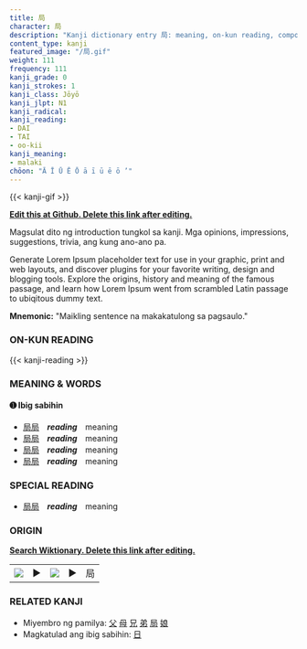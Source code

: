 ```yaml
---
title: 局
character: 局
description: "Kanji dictionary entry 局: meaning, on-kun reading, compounds, origin, related kanji"
content_type: kanji
featured_image: "/局.gif"
weight: 111
frequency: 111
kanji_grade: 0
kanji_strokes: 1
kanji_class: Jōyō
kanji_jlpt: N1
kanji_radical: 
kanji_reading: 
- DAI
- TAI
- oo-kii
kanji_meaning:
- malaki
chōon: "Ā Ī Ū Ē Ō ā ī ū ē ō ’"
---
```

[//]: # (Don't edit the line below. Kanji animated GIF code is automatically generated.)
{{< kanji-gif >}}

[//]: # (Edit below this line.)

**[Edit this at Github. Delete this link after editing.](https://github.com/tim0g/tim/tree/main/content/kanji/局/index.md)**

Magsulat dito ng introduction tungkol sa kanji. Mga opinions, impressions, suggestions, trivia, ang kung ano-ano pa.

Generate Lorem Ipsum placeholder text for use in your graphic, print and web layouts, and discover plugins for your favorite writing, design and blogging tools. Explore the origins, history and meaning of the famous passage, and learn how Lorem Ipsum went from scrambled Latin passage to ubiqitous dummy text.
 
**Mnemonic:** "Maikling sentence na makakatulong sa pagsaulo."

### ON-KUN READING

[//]: # (Don't edit the line below. ON-KUN READING code is automatically generated.)
{{< kanji-reading >}}

### MEANING & WORDS

#### ➊ **Ibig sabihin**
  - [局](../局)[局](../局)　***reading***　meaning
  - [局](../局)[局](../局)　***reading***　meaning
  - [局](../局)[局](../局)　***reading***　meaning
  - [局](../局)[局](../局)　***reading***　meaning

### SPECIAL READING
  - [局](../局)[局](../局)　***reading***　meaning

### ORIGIN

**[Search Wiktionary. Delete this link after editing.](https://wiktionary.org/wiki/局)**
<table class="kanji-table"><tr><td>
<img src="60px-局-bronze.svg.png">
</td><td>▶</td><td>
<img src="60px-局-oracle.svg.png">
</td><td>▶</td>
<td class="kanji-origin">局</td>
</tr></table>

### RELATED KANJI
- Miyembro ng pamilya: [父](../父) [母](../母) [兄](../兄) [弟](../弟) [局](../局) [娘](../娘)
- Magkatulad ang ibig sabihin: [日](../日)
